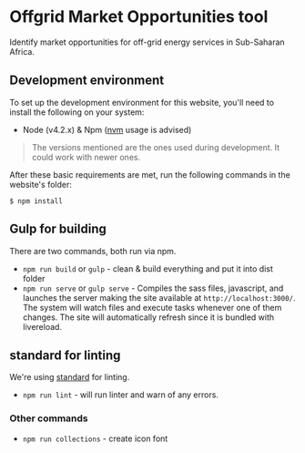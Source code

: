 # Offgrid Market Opportunities tool
Identify market opportunities for off-grid energy services in Sub-Saharan Africa.

## Development environment
To set up the development environment for this website, you'll need to install the following on your system:

- Node (v4.2.x) & Npm ([nvm](https://github.com/creationix/nvm) usage is advised)

> The versions mentioned are the ones used during development. It could work with newer ones.

After these basic requirements are met, run the following commands in the website's folder:

```
$ npm install
```

## Gulp for building

There are two commands, both run via npm.

- `npm run build` or `gulp` - clean & build everything and put it into dist folder
- `npm run serve` or `gulp serve` - Compiles the sass files, javascript, and launches the server making the site available at `http://localhost:3000/`. The system will watch files and execute tasks whenever one of them changes. The site will automatically refresh since it is bundled with livereload.

## standard for linting
We're using [standard](https://github.com/feross/standard) for linting.

- `npm run lint` - will run linter and warn of any errors.


### Other commands

- `npm run collections` - create icon font